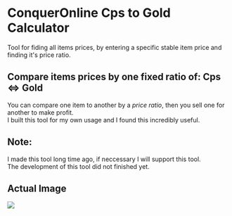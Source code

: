 # ConquerOnline Cps to Gold Calculator
Tool for fiding all items prices, by entering a specific stable item price and finding it's price ratio.

## Compare items prices by one fixed ratio of: Cps <=> Gold
You can compare one item to another by a *price ratio*, then you sell one for another to make profit.
<br>
I built this tool for my own usage and I found this incredibly useful.

## Note:
I made this tool long time ago, if neccessary I will support this tool.
<br>
The development of this tool did not finished yet.

## Actual Image
<img src="https://i.imgur.com/aCSYNDT.jpg"/>

